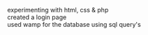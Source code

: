 experimenting with html, css & php <br />
created a login page <br />
used wamp for the database using sql query's

